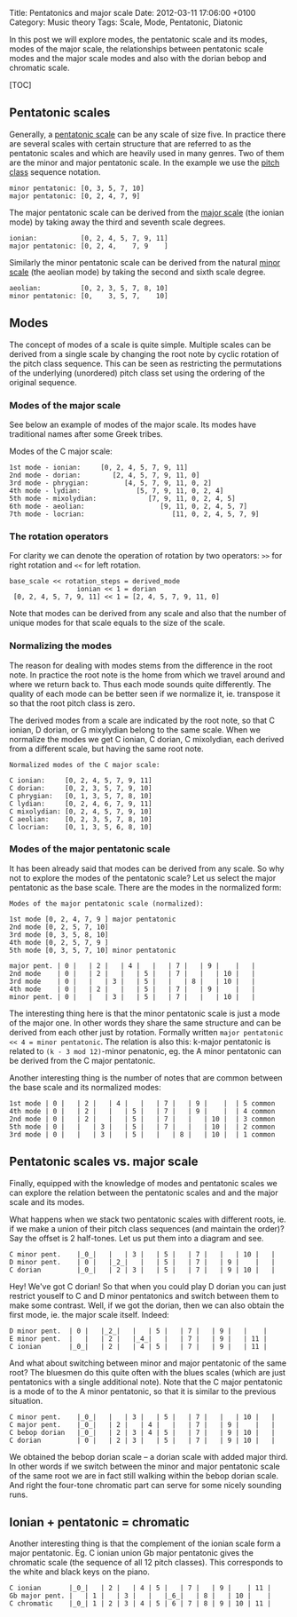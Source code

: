 Title: Pentatonics and major scale
Date: 2012-03-11 17:06:00 +0100
Category: Music theory
Tags: Scale, Mode, Pentatonic, Diatonic

In this post we will explore modes, the pentatonic scale and its modes, modes of the major scale, the relationships between pentatonic scale modes and the major scale modes and also with the dorian bebop and chromatic scale.

<!--more-->

[TOC]

## Pentatonic scales

Generally, a <a href="http://en.wikipedia.org/wiki/Pentatonic_scale">pentatonic scale</a> can be any scale of size five. In practice there are several scales with certain structure that are referred to as the pentatonic scales and which are heavily used in many genres. Two of them are the minor and major pentatonic scale. In the example we use the <a href="http://en.wikipedia.org/wiki/Pitch_class">pitch class</a> sequence notation.

```
minor pentatonic: [0, 3, 5, 7, 10]
major pentatonic: [0, 2, 4, 7, 9]
```

The major pentatonic scale can be derived from the <a href="http://en.wikipedia.org/wiki/Major_scale">major scale</a> (the ionian mode) by taking away the third and seventh scale degrees.

```
ionian:           [0, 2, 4, 5, 7, 9, 11]
major pentatonic: [0, 2, 4,    7, 9    ]
```

Similarly the minor pentatonic scale can be derived from the natural <a href="http://en.wikipedia.org/wiki/Minor_scale">minor scale</a> (the aeolian mode) by taking the second and sixth scale degree.

```
aeolian:          [0, 2, 3, 5, 7, 8, 10]
minor pentatonic: [0,    3, 5, 7,    10]
```

## Modes

The concept of modes of a scale is quite simple. Multiple scales can be derived from a single scale by changing the root note by cyclic rotation of the pitch class sequence. This can be seen as restricting the permutations of the underlying (unordered) pitch class set using the ordering of the original sequence.

### Modes of the major scale

See below an example of modes of the major scale. Its modes have traditional names after some Greek tribes.

Modes of the C major scale:

```
1st mode - ionian:     [0, 2, 4, 5, 7, 9, 11]
2nd mode - dorian:        [2, 4, 5, 7, 9, 11, 0]
3rd mode - phrygian:         [4, 5, 7, 9, 11, 0, 2]
4th mode - lydian:              [5, 7, 9, 11, 0, 2, 4]
5th mode - mixolydian:             [7, 9, 11, 0, 2, 4, 5]
6th mode - aeolian:                   [9, 11, 0, 2, 4, 5, 7]
7th mode - locrian:                      [11, 0, 2, 4, 5, 7, 9]
```

### The rotation operators
For clarity we can denote the operation of rotation by two operators: `>>` for right rotation and `<<` for left rotation.

```
base_scale << rotation_steps = derived_mode
                 ionian << 1 = dorian
 [0, 2, 4, 5, 7, 9, 11] << 1 = [2, 4, 5, 7, 9, 11, 0]
```

Note that modes can be derived from any scale and also that the number of unique modes for that scale equals to the size of the scale.
### Normalizing the modes
The reason for dealing with modes stems from the difference in the root note. In practice the root note is the home from which we travel around and where we return back to. Thus each mode sounds quite differently. The quality of each mode can be better seen if we normalize it, ie. transpose it so that the root pitch class is zero.

The derived modes from a scale are indicated by the root note, so that C ionian, D dorian, or G mixylydian belong to the same scale. When we normalize the modes we get C ionian, C dorian, C mixolydian, each derived from a different scale, but having the same root note.

```
Normalized modes of the C major scale:

C ionian:     [0, 2, 4, 5, 7, 9, 11]
C dorian:     [0, 2, 3, 5, 7, 9, 10]
C phrygian:   [0, 1, 3, 5, 7, 8, 10]
C lydian:     [0, 2, 4, 6, 7, 9, 11]
C mixolydian: [0, 2, 4, 5, 7, 9, 10]
C aeolian:    [0, 2, 3, 5, 7, 8, 10]
C locrian:    [0, 1, 3, 5, 6, 8, 10]
```
### Modes of the major pentatonic scale

It has been already said that modes can be derived from any scale. So why not to explore the modes of the pentatonic scale? Let us select the major pentatonic as the base scale. There are the modes in the normalized form:

```
Modes of the major pentatonic scale (normalized):

1st mode [0, 2, 4, 7, 9 ] major pentatonic
2nd mode [0, 2, 5, 7, 10]
3rd mode [0, 3, 5, 8, 10]
4th mode [0, 2, 5, 7, 9 ]
5th mode [0, 3, 5, 7, 10] minor pentatonic

major pent. | 0 |   | 2 |   | 4 |   |   | 7 |   | 9 |    |   |
2nd mode    | 0 |   | 2 |   |   | 5 |   | 7 |   |   | 10 |   |
3rd mode    | 0 |   |   | 3 |   | 5 |   |   | 8 |   | 10 |   |
4th mode    | 0 |   | 2 |   |   | 5 |   | 7 |   | 9 |    |   |
minor pent. | 0 |   |   | 3 |   | 5 |   | 7 |   |   | 10 |   |
```

The interesting thing here is that the minor pentatonic scale is just a mode of the major one. In other words they share the same structure and can be derived from each other just by rotation. Formally written `major pentatonic << 4 = minor pentatonic`. The relation is also this: k-major pentatonic is related to `(k - 3 mod 12)`-minor penatonic, eg. the A minor pentatonic can be derived from the C major pentatonic.

Another interesting thing is the number of notes that are common between the base scale and its normalized modes:

```
1st mode | 0 |   | 2 |   | 4 |   |   | 7 |   | 9 |    |  | 5 common
4th mode | 0 |   | 2 |   |   | 5 |   | 7 |   | 9 |    |  | 4 common
2nd mode | 0 |   | 2 |   |   | 5 |   | 7 |   |   | 10 |  | 3 common
5th mode | 0 |   |   | 3 |   | 5 |   | 7 |   |   | 10 |  | 2 common
3rd mode | 0 |   |   | 3 |   | 5 |   |   | 8 |   | 10 |  | 1 common
```

## Pentatonic scales vs. major scale

Finally, equipped with the knowledge of modes and pentatonic scales we can explore the relation between the pentatonic scales and and the major scale and its modes.

What happens when we stack two pentatonic scales with different roots, ie. if we make a union of their pitch class sequences (and maintain the order)? Say the offset is 2 half-tones. Let us put them into a diagram and see.

```
C minor pent.    |_0_|   |   | 3 |   | 5 |   | 7 |   |   | 10 |   |
D minor pent.    | 0 |   |_2_|   |   | 5 |   | 7 |   | 9 |    |   |
C dorian         |_0_|   | 2 | 3 |   | 5 |   | 7 |   | 9 | 10 |   |
```

Hey! We've got C dorian! So that when you could play D dorian you can just restrict youself to C and D minor pentatonics and switch between them to make some contrast. Well, if we got the dorian, then we can also obtain the first mode, ie. the major scale itself. Indeed:

```
D minor pent.  | 0 |   |_2_|   |   | 5 |   | 7 |   | 9 |   |    |
E minor pent.  |   |   | 2 |   |_4_|   |   | 7 |   | 9 |   | 11 |
C ionian       |_0_|   | 2 |   | 4 | 5 |   | 7 |   | 9 |   | 11 |
```

And what about switching between minor and major pentatonic of the same root? The bluesmen do this quite often with the blues scales (which are just pentatonics with a single additional note). Note that the C major pentatonic is a mode of to the A minor pentatonic, so that it is similar to the previous situation.

```
C minor pent.    |_0_|   |   | 3 |   | 5 |   | 7 |   |   | 10 |   |
C major pent.    |_0_|   | 2 |   | 4 |   |   | 7 |   | 9 |    |   |
C bebop dorian   |_0_|   | 2 | 3 | 4 | 5 |   | 7 |   | 9 | 10 |   |
C dorian         | 0 |   | 2 | 3 |   | 5 |   | 7 |   | 9 | 10 |   |
```

We obtained the bebop dorian scale – a dorian scale with added major third. In other words if we switch between the minor and major pentatonic scale of the same root we are in fact still walking within the bebop dorian scale. And right the four-tone chromatic part can serve for some nicely sounding runs.

## Ionian + pentatonic = chromatic

Another interesting thing is that the complement of the ionian scale form a major pentatonic. Eg. C ionian union Gb major pentatonic gives the chromatic scale (the sequence of all 12 pitch classes). This corresponds to the white and black keys on the piano.

```
C ionian       |_0_|   | 2 |   | 4 | 5 |   | 7 |   | 9 |    | 11 |
Gb major pent. |   | 1 |   | 3 |   |   |_6_|   | 8 |   | 10 |    |
C chromatic    |_0_| 1 | 2 | 3 | 4 | 5 | 6 | 7 | 8 | 9 | 10 | 11 |
```
